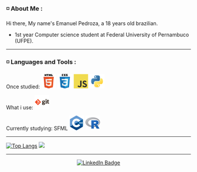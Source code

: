 
###  ◽ About Me :
  Hi there, My name's Emanuel Pedroza, a 18 years old brazilian.
  
  - 1st year Computer science student at Federal University of Pernambuco (UFPE).

  
---
### ◽ Languages and Tools :
Once studied:
<img src="https://github.com/devicons/devicon/blob/master/icons/html5/html5-original-wordmark.svg" title="Html" alt="Html" width="40" height="40"/>  <img src="https://github.com/devicons/devicon/blob/master/icons/css3/css3-original-wordmark.svg" title="Css" alt="Css" width="40" height="40"/>  <img src="https://github.com/devicons/devicon/blob/master/icons/javascript/javascript-original.svg" title="JavaScript" alt="JavaScript" width="40" height="40"/> <img src="https://github.com/devicons/devicon/blob/master/icons/python/python-original.svg" title="JavaScript" alt="JavaScript" width="40" height="40"/> 

What i use:
<img src="https://github.com/devicons/devicon/blob/master/icons/git/git-original-wordmark.svg" title="Git" alt="Git" width="40" height="40"/>

Currently studying:
SFML
  <img src="https://github.com/devicons/devicon/blob/master/icons/cplusplus/cplusplus-original.svg" title="C++" alt="C plus plus" width="40" height="40"/>
  <img src="https://github.com/devicons/devicon/blob/master/icons/r/r-original.svg" title="C++" alt="C plus plus" width="40" height="40"/>
  
  
---  
[![Top Langs](https://github-readme-stats.vercel.app/api/top-langs/?username=pdrzxzz&show_icons=true&theme=swift&hide_border=true&count_private=true&include_all_commits=true&title_color=ffffff&text_color=ffffff&bg_color=00000000&icon_color=fff)](https://github.com/pdrzxzz/github-readme-stats) <img height="180em" src="https://github-readme-stats.vercel.app/api?username=pdrzxzz&show_icons=true&theme=swift&hide_border=true&count_private=true&include_all_commits=true&title_color=ffffff&text_color=ffffff&bg_color=00000000&icon_color=fff"/>

---
  <div id="badges" align="center">
  <a href="https://www.linkedin.com/in/emanuel-pedroza/" target="_blank">
    <img src="https://img.shields.io/badge/LinkedIn-black?style=for-the-badge&logo=linkedin&logoColor=white" alt="LinkedIn Badge"/>
  </a>
  </div>

